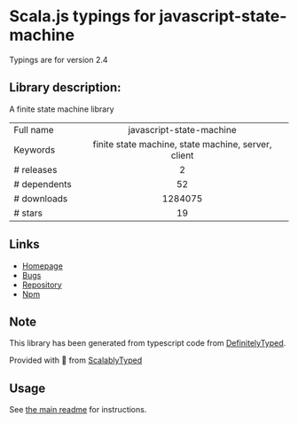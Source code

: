 
# Scala.js typings for javascript-state-machine

Typings are for version 2.4

## Library description:
A finite state machine library

|                    |                 |
| ------------------ | :-------------: |
| Full name          | javascript-state-machine |
| Keywords           | finite state machine, state machine, server, client |
| # releases         | 2 |
| # dependents       | 52 |
| # downloads        | 1284075 |
| # stars            | 19 |

## Links
- [Homepage](https://github.com/jakesgordon/javascript-state-machine)
- [Bugs](https://github.com/jakesgordon/javascript-state-machine/issues)
- [Repository](https://github.com/jakesgordon/javascript-state-machine)
- [Npm](https://www.npmjs.com/package/javascript-state-machine)
    


## Note
This library has been generated from typescript code from [DefinitelyTyped](https://definitelytyped.org).

Provided with :purple_heart: from [ScalablyTyped](https://github.com/oyvindberg/ScalablyTyped)

## Usage
See [the main readme](../../readme.md) for instructions.


